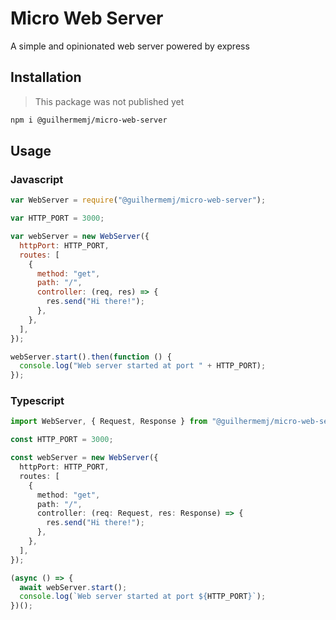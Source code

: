 # Micro Web Server

A simple and opinionated web server powered by express

## Installation

> This package was not published yet

``` bash
npm i @guilhermemj/micro-web-server
```

## Usage

### Javascript

``` javascript
var WebServer = require("@guilhermemj/micro-web-server");

var HTTP_PORT = 3000;

var webServer = new WebServer({
  httpPort: HTTP_PORT,
  routes: [
    {
      method: "get",
      path: "/",
      controller: (req, res) => {
        res.send("Hi there!");
      },
    },
  ],
});

webServer.start().then(function () {
  console.log("Web server started at port " + HTTP_PORT);
});
```

### Typescript

``` typescript
import WebServer, { Request, Response } from "@guilhermemj/micro-web-server";

const HTTP_PORT = 3000;

const webServer = new WebServer({
  httpPort: HTTP_PORT,
  routes: [
    {
      method: "get",
      path: "/",
      controller: (req: Request, res: Response) => {
        res.send("Hi there!");
      },
    },
  ],
});

(async () => {
  await webServer.start();
  console.log(`Web server started at port ${HTTP_PORT}`);
})();
```
